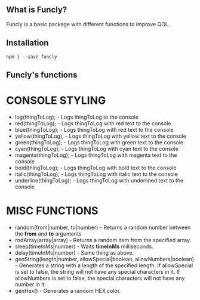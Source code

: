 ## What is Funcly?

Funcly is a basic package with different functions to improve QOL.

## Installation

`npm i --save funcly`

## Funcly's functions

# CONSOLE STYLING

* log(thingToLog); - Logs thingToLog to the console
* red(thingToLog); - Logs thingToLog with red text to the console
* blue(thingToLog); - Logs thingToLog with red text to the console
* yellow(thingToLog); - Logs thingToLog with yellow text to the console
* green(thingToLog); - Logs thingToLog with green text to the console
* cyan(thingToLog); - Logs thingToLog with cyan text to the console
* magenta(thingToLog); - Logs thingToLog with magenta text to the console
* bold(thingToLog); - Logs thingToLog with bold text to the console
* italic(thingToLog); - Logs thingToLog with italic text to the console
* underline(thingToLog); - Logs thingToLog with underlined text to the console

# MISC FUNCTIONS
* random(from|number, to|number) - Returns a random number between the **from** and **to** arguments
* rndArray(array|array) - Returns a random item from the specified array.
* sleep(timeInMs|number) - Waits **timeInMs** milliseconds.
* delay(timeInMs|number) - Same thing as above.
* genString(length|number, allowSpecial|boolean, allowNumbers|boolean) - Generates a string with a length of the specified length. If allowSpecial is set to false, the string will not have any special characters in it. If allowNumbers is set to false, the special characters will not have any number in it.
* genHex() - Generates a random HEX color.




